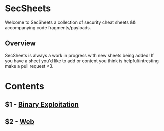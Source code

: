 SecSheets
==========

Welcome to SecSheets a collection of security cheat sheets && accompanying code fragments/payloads.

## Overview

SecSheets is always a work in progress with new sheets being added! If you have a sheet you'd like to add or content you think is helpful/intresting make a pull request <3.

# Contents

## $1 - [Binary Exploitation](./Binary\/Exploitation) 
## $2 - [Web](./Web)

